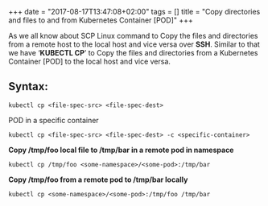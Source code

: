 +++
date = "2017-08-17T13:47:08+02:00"
tags = []
title = "Copy directories and files to and from Kubernetes Container [POD]"
+++

As we all know about SCP Linux command to Copy the files and directories from a remote host to the local host and vice versa over **SSH**.
Similar to that we have ‘**KUBECTL CP**’ to Copy the files and directories from a Kubernetes Container [POD] to the local host and vice versa.


## Syntax:

    kubectl cp <file-spec-src> <file-spec-dest>

POD in a specific container

    kubectl cp <file-spec-src> <file-spec-dest> -c <specific-container>

**Copy /tmp/foo local file to /tmp/bar in a remote pod in namespace**

    kubectl cp /tmp/foo <some-namespace>/<some-pod>:/tmp/bar

**Copy /tmp/foo from a remote pod to /tmp/bar locally**

    kubectl cp <some-namespace>/<some-pod>:/tmp/foo /tmp/bar
